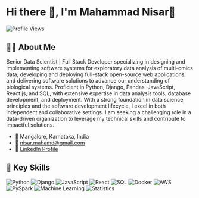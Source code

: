 # Hi there 👋, I'm Mahammad Nisar👋

![Profile Views](https://komarev.com/ghpvc/?username=Mn-Nisar&style=flat-square)

## 👨‍💻 About Me
Senior Data Scientist | Full Stack Developer specializing in designing and implementing software systems for exploratory data analysis of multi-omics data, developing and deploying full-stack open-source web applications, and delivering software solutions to advance our understanding of biological systems. Proficient in Python, Django, Pandas, JavaScript, React.js, and SQL, with extensive expertise in data analysis tools, database development, and deployment. With a strong foundation in data science principles and the software development lifecycle, I excel in both independent and collaborative settings. I am seeking a challenging role in a data-driven organization to leverage my technical skills and contribute to impactful solutions.

- 📍 Mangalore, Karnataka, India
- 📧 [nisar.mahamd@gmail.com](mailto:nisar.mahamd@gmail.com)
- 💼 [LinkedIn Profile](https://www.linkedin.com/in/mn-nisar/)

## 🔧 Key Skills
![Python](https://img.shields.io/badge/Python-3776AB?style=flat&logo=python&logoColor=white)
![Django](https://img.shields.io/badge/Django-092E20?style=flat&logo=django&logoColor=white)
![JavaScript](https://img.shields.io/badge/JavaScript-F7DF1E?style=flat&logo=javascript&logoColor=black)
![React](https://img.shields.io/badge/React-61DAFB?style=flat&logo=react&logoColor=black)
![SQL](https://img.shields.io/badge/SQL-4479A1?style=flat&logo=postgresql&logoColor=white)
![Docker](https://img.shields.io/badge/Docker-2496ED?style=flat&logo=docker&logoColor=white)
![AWS](https://img.shields.io/badge/AWS-232F3E?style=flat&logo=amazon-aws&logoColor=white)
![PySpark](https://img.shields.io/badge/PySpark-E25A1C?style=flat&logo=apachespark&logoColor=white)
![Machine Learning](https://img.shields.io/badge/Machine%20Learning-FF6F00?style=flat&logo=machine-learning&logoColor=white)
![Statistics](https://img.shields.io/badge/Statistics-4CAF50?style=flat&logo=signal&logoColor=white)
